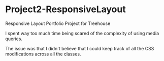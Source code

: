 # Project2-ResponsiveLayout
Responsive Layout Portfolio Project for Treehouse

I spent way too much time being scared of the complexity of using media queries.

The issue was that I didn't believe that I could keep track of all the CSS modifications across all the classes.
